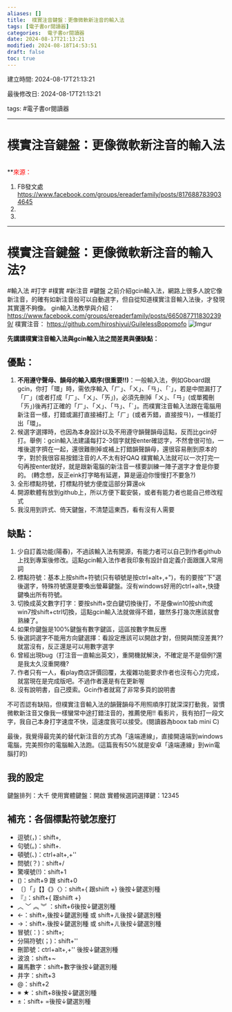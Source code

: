 ```yaml
---
aliases: []
title:  樸實注音鍵盤：更像微軟新注音的輸入法
tags: [電子書or閱讀器]
categories:  電子書or閱讀器
date: 2024-08-17T21:13:21
modified: 2024-08-18T14:53:51
draft: false
toc: true
---
```


建立時間: 2024-08-17T21:13:21

最後修改日: 2024-08-17T21:13:21

tags:  #電子書or閱讀器

---
# 樸實注音鍵盤：更像微軟新注音的輸入法

```toc
```
**<font color="#ff0000">來源：</font>
1. FB發文處 https://www.facebook.com/groups/ereaderfamily/posts/8176887839034645
2. 
3. 
---
# 樸實注音鍵盤：更像微軟新注音的輸入法?
#輸入法 #打字 #樸實 #新注音 #鍵盤
之前介紹gcin輸入法，網路上很多人說它像新注音，的確有如新注音般可以自動選字，但自從知道樸實注音輸入法後，才發現其實還不夠像。
 gin輸入法教學與介紹： https://www.facebook.com/groups/ereaderfamily/posts/6650877118302399/
 樸實注音： https://github.com/hiroshiyui/GuilelessBopomofo
 ![Imgur](https://i.imgur.com/crbEOdl.png)


**先講講樸實注音輸入法與gcin輸入法之間差異與優缺點：**
## 優點：
1. **不用遵守聲母、韻母的輸入順序(很重要!!)**：一般輸入法，例如Gboard跟gcin，你打「環」時，需依序輸入「ㄏ」、「ㄨ」、「ㄢ」、「ˊ」，若是中間漏打了「ㄏ」(或者打成「ㄏ」、「ㄨ」、「ㄞ」)，必須先刪掉「ㄨ」、「ㄢ」(或單獨刪「ㄞ」)後再打正確的「ㄏ」、「ㄨ」、「ㄢ」、「ˊ」。而樸實注音輸入法跟在電腦用新注音一樣，打錯或漏打直接補打上「ㄏ」(或者ㄞ錯，直接按ㄢ)，一樣能打出「環」。
2. 候選字選擇時，也因為本身設計以及不用遵守韻聲韻母這點，反而比gcin好打。舉例：gcin輸入法建議每打2-3個字就按enter確認字，不然會很可怕，一堆後選字擠在一起，還很難刪掉或補上打錯韻聲韻母，還很容易刪到原本的字，對於我很容易按錯注音的人不太有好QAQ 
   樸實輸入法就可以一次打完一句再按enter就好，就是跟新電腦的新注音一樣要訓練一陣子選字才會是你要的。
   (轉念想，反正eink打字略有延遲，算是逼迫你慢慢打不要急?)
3. 全形標點符號，打標點符號方便度這部分算還ok
4. 開源軟體有放到github上，所以方便下載安裝，或者有能力者也能自己修改程式
5. 我沒用到許式、倚天鍵盤，不清楚這東西，看有沒有人需要
   
   
   
## 缺點：
1. 少自訂義功能(陽春)，不過該輸入法有開源，有能力者可以自己到作者github上找到專案後修改。這點gcin輸入法作者我印象有設計自定義介面跟匯入常用詞
2. 標點符號：基本上按shift+符號(只有頓號是按ctrl+alt+,+")，有的要按"下"選後選字，特殊符號還是要喚出螢幕鍵盤。沒有windows好用的ctrl+alt+,快捷鍵喚出所有符號。
3. 切換成英文數字打字：要按shift+空白鍵切換後打，不是像win10按shift或win7按shift+ctrl切換，這點gcin輸入法就做得不錯，雖然多打幾次應該就會熟練了。
4. 如果你鍵盤是100%鍵盤有數字鍵區，這區按數字無反應
5. 後選詞選字不能用方向鍵選擇：看設定應該可以開啟才對，但開與關沒差異??就當沒有，反正還是可以用數字選字
6. 曾經出現bug（打注音一直輸出英文），重開機就解決，不確定是不是個例?還是我太久沒重開機?
7. 作者只有一人，看play商店評價回覆，太複雜功能要求作者也沒有心力完成，就當現在是完成版吧。不過作者還是有在更新喔
8. 沒有說明書，自己摸索。Gcin作者就寫了非常多頁的說明書

不可否認有缺陷，但樸實注音輸入法的韻聲韻母不用照順序打就深深打動我，習慣微軟新注音又像我一樣蠻常中途打錯注音的，推薦使用!!
看影片，我有拍打一段文字，我自己本身打字速度不快，這速度我可以接受。(閱讀器為boox tab mini C)

最後，我覺得最完美的替代新注音的方式為「遠端連線」，直接開遠端到windows電腦，完美照你的電腦輸入法跑。(這篇我有50%就是安卓「遠端連線」到win電腦打的)

## 我的設定
鍵盤排列：大千
使用實體鍵盤：開啟
實體候選詞選擇鍵：12345
## 補充：各個標點符號怎麼打
- 逗號(，)：shift+, 
- 句號(。)：shift+.
- 頓號(、)：ctrl+alt+,+'' 
- 問號(？)：shift+/
- 驚嘆號(!)：shift+1
- ()：shift+9  跟 shift+0
- 〔〕「」【】《》〈〉：shift+{ 跟shiift +} 後按↓鍵選別種
- 『』：shift+{ 跟shiift +}
- ︿ ﹀ ︽ ︾ ：shift+6後按↓鍵選別種
- ←：shift+,後按↓鍵選別種 或 shift+ㄦ後按↓鍵選別種
- →：shift+.後按↓鍵選別種 或 shift+ㄦ後按↓鍵選別種
- 冒號(：)：shift+;
- 分隔符號(；)：shift+'' 
- 刪節號：ctrl+alt+,+'' 後按↓鍵選別種
- 波浪：shift+~
- 羅馬數字：shift+數字後按↓鍵選別種
- 井字：shift+3
- @：shift+2
- ※ ★：shift+8後按↓鍵選別種
- ±：shift+ =後按↓鍵選別種

